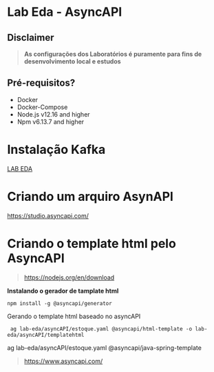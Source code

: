 # Lab Eda - AsyncAPI


## Disclaimer
> **As configurações dos Laboratórios é puramente para fins de desenvolvimento local e estudos**
> 


## Pré-requisitos?
* Docker
* Docker-Compose
* Node.js v12.16 and higher
* Npm v6.13.7 and higher

# Instalação Kafka 

[LAB EDA](..//README.md)


# Criando um arquiro AsynAPI

https://studio.asyncapi.com/


# Criando o template html pelo AsyncAPI


> https://nodejs.org/en/download

**Instalando o gerador de tamplate html**

```
npm install -g @asyncapi/generator
```


Gerando o template html baseado no asyncAPI

```
 ag lab-eda/asyncAPI/estoque.yaml @asyncapi/html-template -o lab-eda/asyncAPI/templatehtml 
```

ag lab-eda/asyncAPI/estoque.yaml @asyncapi/java-spring-template


>https://www.asyncapi.com/
